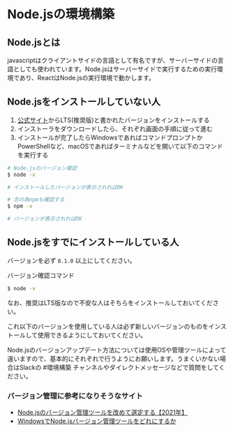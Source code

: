 # Node.jsの環境構築

## Node.jsとは

javascriptはクライアントサイドの言語として有名ですが、サーバーサイドの言語としても使われています。Node.jsはサーバーサイドで実行するための実行環境であり、ReactはNode.jsの実行環境で動かします。

## Node.jsをインストールしていない人

1. [公式サイト](https://nodejs.org/ja/)からLTS(推奨版)と書かれたバージョンをインストールする
2. インストーラをダウンロードしたら、それぞれ画面の手順に従って進む
3. インストールが完了したらWindowsであればコマンドプロンプトかPowerShellなど、macOSであればターミナルなどを開いて以下のコマンドを実行する

```bash
# Node.jsのバージョン確認
$ node -v

# インストールしたバージョンが表示されればOK

# 念の為npmも確認する
$ npm -v

# バージョンが表示されればOK
```

## Node.jsをすでにインストールしている人

バージョンを必ず `8.1.0` 以上にしてください。

バージョン確認コマンド
```bash
$ node -v
```

なお、推奨はLTS版なので不安な人はそちらをインストールしておいてください。

これ以下のバージョンを使用している人は必ず新しいバージョンのものをインストールして使用できるようにしておいてください。

Node.jsのバージョンアップデート方法については使用OSや管理ツールによって違いますので、基本的にそれぞれで行うようにお願いします。うまくいかない場合はSlackの #環境構築 チャンネルやダイレクトメッセージなどで質問をしてください。

### バージョン管理に参考になりそうなサイト

- [Node.jsのバージョン管理ツールを改めて選定する【2021年】](https://qiita.com/heppokofrontend/items/5c4cc738c5239f4afe02)
- [WindowsでNode.jsバージョン管理ツールをどれにするか](https://zenn.dev/longbridge/articles/ef1cbd17f2f64c)
